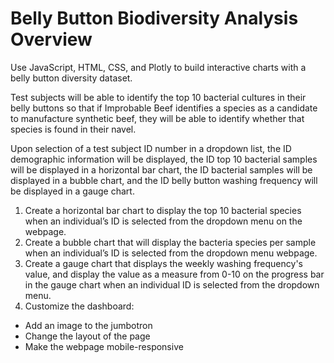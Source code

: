# Belly Button Biodiversity Analysis Overview
Use JavaScript, HTML, CSS, and Plotly to build interactive charts with a belly button diversity dataset.

Test subjects will be able to identify the top 10 bacterial cultures in their belly buttons so that if Improbable Beef identifies a species as a candidate to manufacture synthetic beef, they will be able to identify whether that species is found in their navel.

Upon selection of a test subject ID number in a dropdown list, the ID demographic information will be displayed, the ID top 10 bacterial samples will be displayed in a horizontal bar chart, the ID bacterial samples will be displayed in a bubble chart, and the ID belly button washing frequency will be displayed in a gauge chart.

1. Create a horizontal bar chart to display the top 10 bacterial species when an individual’s ID is selected from the dropdown menu on the webpage.
2. Create a bubble chart that will display the bacteria species per sample when an individual’s ID is selected from the dropdown menu webpage.
3. Create a gauge chart that displays the weekly washing frequency's value, and display the value as a measure from 0-10 on the progress bar in the gauge chart when an individual ID is selected from the dropdown menu. 
4. Customize the dashboard:
* Add an image to the jumbotron
* Change the layout of the page
* Make the webpage mobile-responsive
